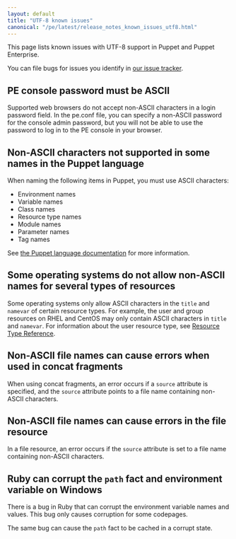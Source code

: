 ```yaml
---
layout: default
title: "UTF-8 known issues"
canonical: "/pe/latest/release_notes_known_issues_utf8.html"
---
```


This page lists known issues with UTF-8 support in Puppet and Puppet Enterprise.

You can file bugs for issues you identify in [our issue tracker](https://tickets.puppetlabs.com).

## PE console password must be ASCII

Supported web browsers do not accept non-ASCII characters in a login password field. In the pe.conf file, you can specify a non-ASCII password for the console admin password, but you will not be able to use the password to log in to the PE console in your browser. 

## Non-ASCII characters not supported in some names in the Puppet language

When naming the following items in Puppet, you must use ASCII characters:

- Environment names
- Variable names
- Class names
- Resource type names
- Module names
- Parameter names
- Tag names

See [the Puppet language documentation](https://docs.puppet.com/puppet/latest/lang_reserved.html#acceptable-characters-in-names) for more information.

## Some operating systems do not allow non-ASCII names for several types of resources

Some operating systems only allow ASCII characters in the `title` and `namevar` of certain resource types. For example, the user and group resources on RHEL and CentOS may only contain ASCII characters in `title` and `namevar`. For information about the user resource type, see [Resource Type Reference](https://docs.puppet.com/puppet/latest/type.html#user).

## Non-ASCII file names can cause errors when used in concat fragments

When using concat fragments, an error occurs if a `source` attribute is specified, and the `source` attribute points to a file name containing non-ASCII characters.

## Non-ASCII file names can cause errors in the file resource

In a file resource, an error occurs if the `source` attribute is set to a file name containing non-ASCII characters. 

## Ruby can corrupt the `path` fact and environment variable on Windows

There is a bug in Ruby that can corrupt the environment variable names and values. This bug only causes corruption for some codepages. 

The same bug can cause the `path` fact to be cached in a corrupt state. 




